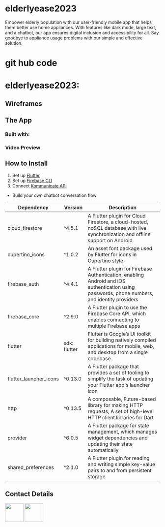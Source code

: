 # elderlyease2023
Empower elderly population with our user-friendly mobile app that helps them better use home appliances. With features like dark mode, large text, and a chatbot, our app ensures digital inclusion and accessibility for all. Say goodbye to appliance usage problems with our simple and effective solution.


# git hub code

# elderlyease2023:



## Wireframes



## The App

### Built with:

### Video Preview


## How to Install

1. Set up [Flutter](https://docs.flutter.dev/get-started/install?gclid=CjwKCAjwrpOiBhBVEiwA_473dEAxiLj1v1zfJi601lvxA4a9l5qxszzMT83qlJK_O_HbWxxZ_m51IxoC8rMQAvD_BwE&gclsrc=aw.ds)
2. Set up [Firebase CLI](https://firebase.google.com/docs/flutter/setup?platform=ios)
3. Connect [Kommunicate API](https://docs.kommunicate.io/docs/flutter-installation)
- Build your own chatbot conversation flow

| Dependency | Version | Description |
| --- | --- | --- |
| cloud_firestore | ^4.5.1 |A Flutter plugin for Cloud Firestore, a cloud-hosted, noSQL database with live synchronization and offline support on Android|
| cupertino_icons | ^1.0.2 | An asset font package used by Flutter for icons in Cupertino style |
| firebase_auth | ^4.4.1 | A Flutter plugin for Firebase Authentication, enabling Android and iOS authentication using passwords, phone numbers, and identity providers |
| firebase_core | ^2.9.0 | A Flutter plugin to use the Firebase Core API, which enables connecting to multiple Firebase apps|
| flutter | sdk: flutter | Flutter is Google’s UI toolkit for building natively compiled applications for mobile, web, and desktop from a single codebase|
| flutter_launcher_icons | ^0.13.0 | A Flutter package that provides a set of tooling to simplify the task of updating your Flutter app's launcher icon |
| http | ^0.13.5 | A composable, Future-based library for making HTTP requests, A set of high-level HTTP client libraries for Dart |
| provider | ^6.0.5 | A Flutter package for state management, which manages widget dependencies and updating their state automatically |
| shared_preferences | ^2.1.0 | A Flutter plugin for reading and writing simple key-value pairs to and from persistent storage|

## Contact Details

<a href="[https://twitter.com/hey_haiden](https://twitter.com/hey_haiden)"><img src="[https://user-images.githubusercontent.com/35039342/55471524-8e24cb00-5627-11e9-9389-58f3d4419153.png](https://user-images.githubusercontent.com/35039342/55471524-8e24cb00-5627-11e9-9389-58f3d4419153.png)" width="60"></a>
<a href="[https://www.linkedin.com/in/haidenmcgill/](https://www.linkedin.com/in/haidenmcgill/)"><img src="[https://user-images.githubusercontent.com/35039342/55471530-94b34280-5627-11e9-8c0e-6fe86a8406d6.png](https://user-images.githubusercontent.com/35039342/55471530-94b34280-5627-11e9-8c0e-6fe86a8406d6.png)" width="60"></a>
